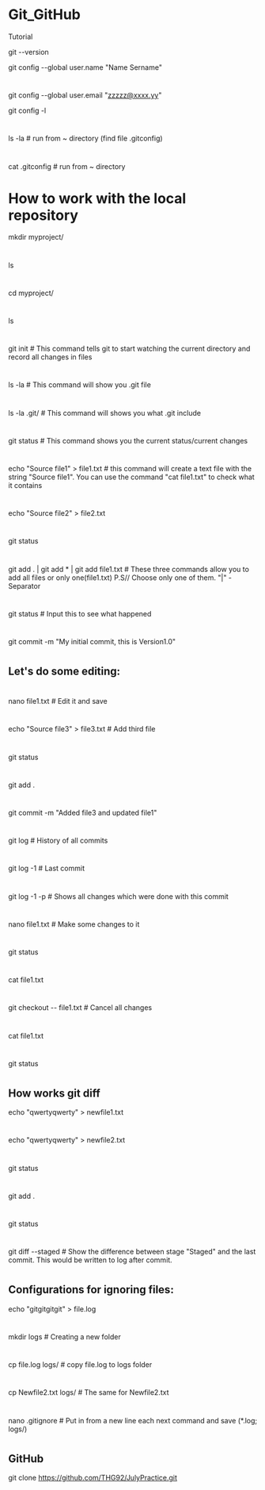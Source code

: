 # Git_GitHub
Tutorial

git --version

git config --global user.name "Name Sername"
#
git config --global user.email "zzzzz@xxxx.yy"

git config -l
#
ls -la  # run from ~ directory (find file .gitconfig)
#
cat .gitconfig # run from ~ directory

# How to work with the local repository

mkdir myproject/
#
ls
#
cd myproject/
#
ls
#
git init # This command tells git to start watching the current directory and record all changes in files
#
ls -la # This command will show you .git file
#
ls -la .git/ # This command will shows you what .git include
#
git status # This command shows you the current status/current changes
#
echo "Source file1" > file1.txt # this command will create a text file with the string "Source file1". You can use the command "cat file1.txt" to check what it contains
#
echo "Source file2" > file2.txt
#
git status
#
git add . | git add * | git add file1.txt # These three commands allow you to add all files or only one(file1.txt) P.S// Choose only one of them. "|" - Separator
#
git status # Input this to see what happened
#
git commit -m "My initial commit, this is Version1.0"
#
Let's do some editing:
-
#
nano file1.txt # Edit it and save
#
echo "Source file3" > file3.txt # Add third file
#
git status
#
git add .
#
git commit -m "Added file3 and updated file1"
#
git log # History of all commits
#
git log -1 # Last commit
#
git log -1 -p # Shows all changes which were done with this commit
#
nano file1.txt # Make some changes to it
#
git status
#
cat file1.txt
#
git checkout -- file1.txt # Cancel all changes
#
cat file1.txt
#
git status
#
How works git diff
-
echo "qwertyqwerty" > newfile1.txt
#
echo "qwertyqwerty" > newfile2.txt
#
git status
#
git add .
#
git status
#
git diff --staged # Show the difference between stage "Staged" and the last commit. This would be written to log after commit.
#
Configurations for ignoring files:
-
echo "gitgitgitgit" > file.log
#
mkdir logs # Creating a new folder
#
cp file.log logs/ # copy file.log to logs folder
#
cp Newfile2.txt logs/ # The same for Newfile2.txt
#
nano .gitignore # Put in from a new line each next command and save (*.log; logs/)
#
GitHub 
-
git clone https://github.com/THG92/JulyPractice.git
#









